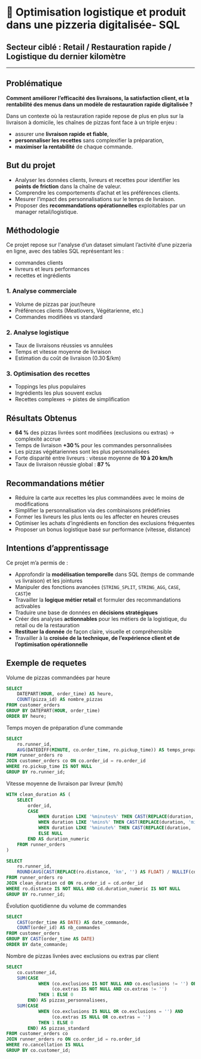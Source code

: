 # 🍕 Optimisation logistique et produit dans une pizzeria digitalisée- SQL

## Secteur ciblé : Retail / Restauration rapide / Logistique du dernier kilomètre

---

##  Problématique
**Comment améliorer l’efficacité des livraisons, la satisfaction client, et la rentabilité des menus dans un modèle de restauration rapide digitalisée ?**

Dans un contexte où la restauration rapide repose de plus en plus sur la livraison à domicile, les chaînes de pizzas font face à un triple enjeu :
- assurer une **livraison rapide et fiable**,
- **personnaliser les recettes** sans complexifier la préparation,
- **maximiser la rentabilité** de chaque commande.



##  But du projet
- Analyser les données clients, livreurs et recettes pour identifier les **points de friction** dans la chaîne de valeur.
- Comprendre les comportements d’achat et les préférences clients.
- Mesurer l’impact des personnalisations sur le temps de livraison.
- Proposer des **recommandations opérationnelles** exploitables par un manager retail/logistique.



## Méthodologie

Ce projet repose sur l'analyse d’un dataset simulant l’activité d’une pizzeria en ligne, avec des tables SQL représentant les :
- commandes clients
- livreurs et leurs performances
- recettes et ingrédients

###  1. Analyse commerciale
- Volume de pizzas par jour/heure
- Préférences clients (Meatlovers, Végétarienne, etc.)
- Commandes modifiées vs standard

###  2. Analyse logistique
- Taux de livraisons réussies vs annulées
- Temps et vitesse moyenne de livraison
- Estimation du coût de livraison (0.30 $/km)

###  3. Optimisation des recettes
- Toppings les plus populaires
- Ingrédients les plus souvent exclus
- Recettes complexes → pistes de simplification


##  Résultats Obtenus

- **64 %** des pizzas livrées sont modifiées (exclusions ou extras) → complexité accrue
- Temps de livraison **+30 %** pour les commandes personnalisées
- Les pizzas végétariennes sont les plus personnalisées
- Forte disparité entre livreurs : vitesse moyenne de **10 à 20 km/h**
- Taux de livraison réussie global : **87 %**


## Recommandations métier

- Réduire la carte aux recettes les plus commandées avec le moins de modifications
- Simplifier la personnalisation via des combinaisons prédéfinies
- Former les livreurs les plus lents ou les affecter en heures creuses
- Optimiser les achats d’ingrédients en fonction des exclusions fréquentes
- Proposer un bonus logistique basé sur performance (vitesse, distance)


##  Intentions d’apprentissage

Ce projet m’a permis de :
- Approfondir la **modélisation temporelle** dans SQL (temps de commande vs livraison) et les jointures
- Manipuler des fonctions avancées (`STRING_SPLIT`, `STRING_AGG`, `CASE`, `CAST`)e
- Travailler la **logique métier retail** et formuler des recommandations activables
- Traduire une base de données en **décisions stratégiques**
- Créer des analyses **actionnables** pour les métiers de la logistique, du retail ou de la restauration
- **Restituer la donnée** de façon claire, visuelle et compréhensible
- Travailler à la **croisée de la technique, de l’expérience client et de l’optimisation opérationnelle**

## Exemple de requetes

Volume de pizzas commandées par heure
```sql
SELECT 
    DATEPART(HOUR, order_time) AS heure,
    COUNT(pizza_id) AS nombre_pizzas
FROM customer_orders
GROUP BY DATEPART(HOUR, order_time)
ORDER BY heure;
```
Temps moyen de préparation d’une commande
```sql
SELECT
    ro.runner_id,
    AVG(DATEDIFF(MINUTE, co.order_time, ro.pickup_time)) AS temps_preparation_moyen
FROM runner_orders ro
JOIN customer_orders co ON co.order_id = ro.order_id
WHERE ro.pickup_time IS NOT NULL
GROUP BY ro.runner_id;
```

Vitesse moyenne de livraison par livreur (km/h)
```sql
WITH clean_duration AS (
    SELECT 
        order_id,
        CASE 
            WHEN duration LIKE '%minutes%' THEN CAST(REPLACE(duration, 'minutes', '') AS FLOAT)
            WHEN duration LIKE '%mins%' THEN CAST(REPLACE(duration, 'mins', '') AS FLOAT)
            WHEN duration LIKE '%minute%' THEN CAST(REPLACE(duration, 'minute', '') AS FLOAT)
            ELSE NULL 
        END AS duration_numeric
    FROM runner_orders
)

SELECT 
    ro.runner_id,
    ROUND(AVG(CAST(REPLACE(ro.distance, 'km', '') AS FLOAT) / NULLIF(cd.duration_numeric, 0)), 2) AS vitesse_km_h
FROM runner_orders ro
JOIN clean_duration cd ON ro.order_id = cd.order_id
WHERE ro.distance IS NOT NULL AND cd.duration_numeric IS NOT NULL
GROUP BY ro.runner_id;
```

Évolution quotidienne du volume de commandes
```sql
SELECT 
    CAST(order_time AS DATE) AS date_commande,
    COUNT(order_id) AS nb_commandes
FROM customer_orders
GROUP BY CAST(order_time AS DATE)
ORDER BY date_commande;
```

 Nombre de pizzas livrées avec exclusions ou extras par client
```sql
SELECT
    co.customer_id,
    SUM(CASE 
            WHEN (co.exclusions IS NOT NULL AND co.exclusions != '') OR
                 (co.extras IS NOT NULL AND co.extras != '') 
            THEN 1 ELSE 0 
        END) AS pizzas_personnalisees,
    SUM(CASE 
            WHEN (co.exclusions IS NULL OR co.exclusions = '') AND
                 (co.extras IS NULL OR co.extras = '') 
            THEN 1 ELSE 0 
        END) AS pizzas_standard
FROM customer_orders co
JOIN runner_orders ro ON co.order_id = ro.order_id
WHERE ro.cancellation IS NULL
GROUP BY co.customer_id;
```
